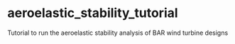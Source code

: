 # aeroelastic_stability_tutorial
Tutorial to run the aeroelastic stability analysis of BAR wind turbine designs
